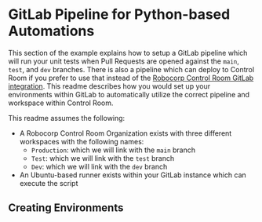 # GitLab Pipeline for Python-based Automations

This section of the example explains how to setup a GitLab pipeline which will run your unit tests when Pull Requests are opened against the `main`, `test`, and `dev` branches. There is also a pipeline which can deploy to Control Room if you prefer to use that instead of the [Robocorp Control Room GitLab integration](https://robocorp.com/docs/control-room/technical-architecture-and-security/version-control). This readme describes how you would set up your environments within GitLab to automatically utilize the correct pipeline and workspace within Control Room.

This readme assumes the following:

* A Robocorp Control Room Organization exists with three different workspaces with the following names:
    * `Production`: which we will link with the `main` branch
    * `Test`: which we will link with the `test` branch
    * `Dev`: which we will link with the `dev` branch
* An Ubuntu-based runner exists within your GitLab instance which can execute the script

## Creating Environments

